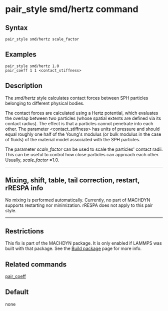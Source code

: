 # pair_style smd/hertz command

## Syntax

``` LAMMPS
pair_style smd/hertz scale_factor
```

## Examples

``` LAMMPS
pair_style smd/hertz 1.0
pair_coeff 1 1 <contact_stiffness>
```

## Description

The *smd/hertz* style calculates contact forces between SPH particles
belonging to different physical bodies.

The contact forces are calculated using a Hertz potential, which
evaluates the overlap between two particles (whose spatial extents are
defined via its contact radius). The effect is that a particles cannot
penetrate into each other. The parameter \<contact_stiffness\> has units
of pressure and should equal roughly one half of the Young\'s modulus
(or bulk modulus in the case of fluids) of the material model associated
with the SPH particles.

The parameter *scale_factor* can be used to scale the particles\'
contact radii. This can be useful to control how close particles can
approach each other. Usually, *scale_factor* =1.0.

------------------------------------------------------------------------

## Mixing, shift, table, tail correction, restart, rRESPA info

No mixing is performed automatically. Currently, no part of MACHDYN
supports restarting nor minimization. rRESPA does not apply to this pair
style.

------------------------------------------------------------------------

## Restrictions

This fix is part of the MACHDYN package. It is only enabled if LAMMPS
was built with that package. See the [Build package](Build_package) page
for more info.

## Related commands

[pair_coeff](pair_coeff)

## Default

none
